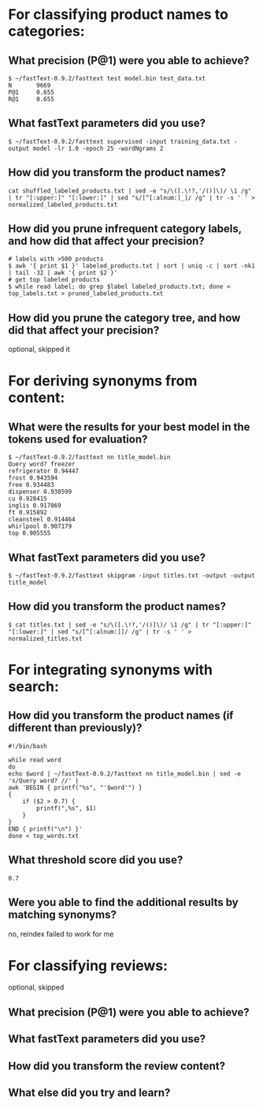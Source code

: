 # For classifying product names to categories:

## What precision (P@1) were you able to achieve?

	$ ~/fastText-0.9.2/fasttext test model.bin test_data.txt
	N       9669
	P@1     0.655
	R@1     0.655

## What fastText parameters did you use?

	$ ~/fastText-0.9.2/fasttext supervised -input training_data.txt -output model -lr 1.0 -epoch 25 -wordNgrams 2

## How did you transform the product names?

	cat shuffled_labeled_products.txt | sed -e "s/\([.\!?,'/()]\)/ \1 /g" | tr "[:upper:]" "[:lower:]" | sed "s/[^[:alnum:]_]/ /g" | tr -s ' ' > normalized_labeled_products.txt

## How did you prune infrequent category labels, and how did that affect your precision?

	# labels with >500 products
	$ awk '{ print $1 }' labeled_products.txt | sort | uniq -c | sort -nk1 | tail -32 | awk '{ print $2 }'
	# get top labeled products
	$ while read label; do grep $label labeled_products.txt; done < top_labels.txt > pruned_labeled_products.txt

## How did you prune the category tree, and how did that affect your precision?

optional, skipped it

# For deriving synonyms from content:

## What were the results for your best model in the tokens used for evaluation?

	$ ~/fastText-0.9.2/fasttext nn title_model.bin
	Query word? freezer
	refrigerator 0.94447
	frost 0.943594
	free 0.934483
	dispenser 0.930599
	cu 0.928415
	inglis 0.917069
	ft 0.915892
	cleansteel 0.914464
	whirlpool 0.907179
	top 0.905555

## What fastText parameters did you use?

	$ ~/fastText-0.9.2/fasttext skipgram -input titles.txt -output -output title_model

## How did you transform the product names?

	$ cat titles.txt | sed -e "s/\([.\!?,'/()]\)/ \1 /g" | tr "[:upper:]" "[:lower:]" | sed "s/[^[:alnum:]]/ /g" | tr -s ' ' > normalized_titles.txt

# For integrating synonyms with search:

## How did you transform the product names (if different than previously)?

	#!/bin/bash
	
	while read word
	do
	echo $word | ~/fastText-0.9.2/fasttext nn title_model.bin | sed -e 's/Query word? //' |
	awk 'BEGIN { printf("%s", "'$word'") }
	{
		if ($2 > 0.7) {
			printf(",%s", $1)
		}
	}
	END { printf("\n") }'
	done < top_words.txt

## What threshold score did you use?

	0.7

## Were you able to find the additional results by matching synonyms?

no, reindex failed to work for me

# For classifying reviews:

optional, skipped

## What precision (P@1) were you able to achieve?

## What fastText parameters did you use?

## How did you transform the review content?

## What else did you try and learn?
